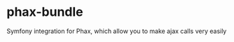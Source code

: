 phax-bundle
===========

Symfony integration for Phax, which allow you to make ajax calls very easily
